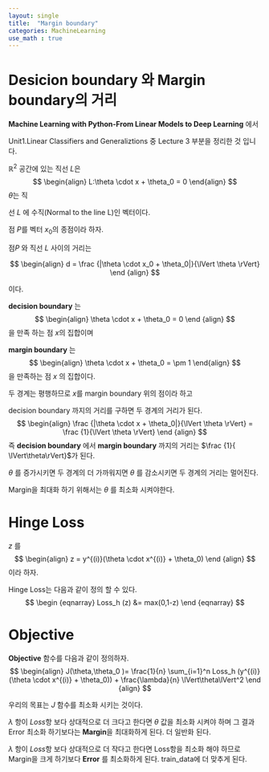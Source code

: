 ```yaml
---
layout: single
title:  "Margin boundary"
categories: MachineLearning
use_math : true
---
```




# Desicion boundary 와 Margin boundary의 거리

**Machine Learning with Python-From Linear Models to Deep Learning** 에서 

Unit1.Linear Classifiers and Generaliztions 중 Lecture 3 부분을 정리한 것 입니다.



$\mathbb R^2$ 공간에 있는 직선 $L$은
$$
\begin{align}
L:\theta \cdot x + \theta_0 = 0
\end{align}
$$
$\theta$는 직

선 $L$ 에 수직(Normal to the line L)인 벡터이다.





점 $P$를 벡터 $x_0$의 종점이라 하자. 

점$P$ 와 직선 $L$ 사이의 거리는 


$$
\begin{align}
d = \frac {|\theta \cdot x_0 + \theta_0|}{\lVert \theta \rVert}
\end {align}
$$


이다.



**decision boundary**  는
$$
\begin{align}
\theta \cdot x + \theta_0 = 0
\end {align}
$$
을 만족 하는 점 $x$의 집합이며

**margin boundary** 는 
$$
\begin{align}
\theta \cdot x + \theta_0 = \pm 1
\end{align}
$$
을 만족하는 점 $x$ 의 집합이다.



두 경계는 평행하므로 $x$를 margin boundary 위의 점이라 하고

decision boundary 까지의 거리를 구하면  두 경계의 거리가 된다.
$$
\begin{align}
\frac {|\theta \cdot x + \theta_0|}{\lVert \theta \rVert} = \frac {1}{\lVert \theta \rVert}
\end {align}
$$
즉 **decision boundary** 에서 **margin boundary** 까지의 거리는 $\frac {1}{ \lVert\theta\rVert}$가 된다. 



$\theta$ 를 증가시키면 두 경계의 더 가까워지면 $\theta$ 를 감소시키면 두 경계의 거리는 멀어진다.



Margin을 최대화 하기 위해서는 $\theta$ 를 최소화 시켜야한다.



# Hinge Loss



$z$ 를 
$$
\begin{align}
z = y^{(i)}(\theta \cdot x^{(i)} + \theta_0)
\end {align}
$$
이라 하자.

Hinge Loss는 다음과 같이 정의 할 수 있다.
$$
\begin {eqnarray}
Loss_h (z) &= max(0,1-z)
\end {eqnarray}
$$






# Objective 



**Objective** 함수를 다음과 같이 정의하자.
$$
\begin{align}
J(\theta,\theta_0 )= \frac{1}{n} \sum_{i=1}^n Loss_h (y^{(i)}(\theta \cdot x^{(i)} + \theta_0)) + \frac{\lambda}{n} \lVert\theta\lVert^2
\end {align}
$$


우리의 목표는 $J$ 함수를 최소화 시키는 것이다.

$\lambda$ 항이 $Loss$항 보다 상대적으로 더 크다고 한다면 $\theta$ 값을 최소화 시켜야 하며 그 결과 Error 최소화 하기보다는  **Margin**을 최대화하게 된다. 더 일반화 된다.

$\lambda$ 항이 $Loss$항 보다 상대적으로 더 작다고 한다면 Loss항을 최소화 해야 하므로 Margin을 크게 하기보다 **Error** 를 최소화하게 된다. train_data에 더 맞추게 된다. 










